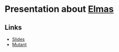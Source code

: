 # Presentation about [Elmas](https://github.com/exactonline/exactonline-api-ruby-client)

## Links

* [Slides](https://docs.google.com/presentation/d/1LM4texUx5DmED0jxnNnBgvyNiM60XU9OFmB6UQCuEqg/edit?usp=sharing)
* [Mutant](https://github.com/mbj/mutant)
